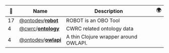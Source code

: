 |:star2: | Name | Description | 🌍|
|---|---|---|---|
|17|[@ontodev](https://github.com/ontodev)/[**robot**](https://github.com/ontodev/robot)|ROBOT is an OBO Tool||
|4|[@cwrc](https://github.com/cwrc)/[**ontology**](https://github.com/cwrc/ontology)|CWRC related ontology data||
|4|[@ontodev](https://github.com/ontodev)/[**owlapi**](https://github.com/ontodev/owlapi)|A thin Clojure wrapper around OWLAPI.||

